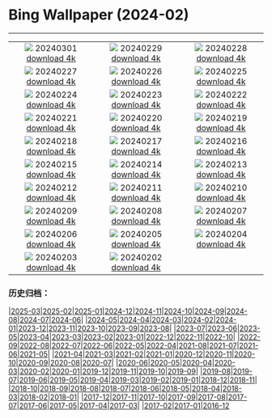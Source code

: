 # Bing Wallpaper (2024-02)
**************
| | | |
| :----: | :----: | :----: |
| ![](https://www.bing.com/th?id=OHR.Schmetterlingswiese_DE-DE0613438088_1920x1080.jpg) 20240301 [download 4k](https://www.bing.com/th?id=OHR.Schmetterlingswiese_DE-DE0613438088_UHD.jpg) | ![](https://www.bing.com/th?id=OHR.LeapingSquirrel_DE-DE7623766811_1920x1080.jpg) 20240229 [download 4k](https://www.bing.com/th?id=OHR.LeapingSquirrel_DE-DE7623766811_UHD.jpg) | ![](https://www.bing.com/th?id=OHR.BamburghCastleUK_DE-DE7368019020_1920x1080.jpg) 20240228 [download 4k](https://www.bing.com/th?id=OHR.BamburghCastleUK_DE-DE7368019020_UHD.jpg) |
| ![](https://www.bing.com/th?id=OHR.PolarBearCubs_DE-DE7089509348_1920x1080.jpg) 20240227 [download 4k](https://www.bing.com/th?id=OHR.PolarBearCubs_DE-DE7089509348_UHD.jpg) | ![](https://www.bing.com/th?id=OHR.GrandCanyonWinter_DE-DE6805018652_1920x1080.jpg) 20240226 [download 4k](https://www.bing.com/th?id=OHR.GrandCanyonWinter_DE-DE6805018652_UHD.jpg) | ![](https://www.bing.com/th?id=OHR.MtPrevostDuncan_DE-DE5893806279_1920x1080.jpg) 20240225 [download 4k](https://www.bing.com/th?id=OHR.MtPrevostDuncan_DE-DE5893806279_UHD.jpg) |
| ![](https://www.bing.com/th?id=OHR.HanselGretelHouse_DE-DE6769523400_1920x1080.jpg) 20240224 [download 4k](https://www.bing.com/th?id=OHR.HanselGretelHouse_DE-DE6769523400_UHD.jpg) | ![](https://www.bing.com/th?id=OHR.HaghartsinMonastery_DE-DE6295908879_1920x1080.jpg) 20240223 [download 4k](https://www.bing.com/th?id=OHR.HaghartsinMonastery_DE-DE6295908879_UHD.jpg) | ![](https://www.bing.com/th?id=OHR.FrozenSoapBubble_DE-DE1646022530_1920x1080.jpg) 20240222 [download 4k](https://www.bing.com/th?id=OHR.FrozenSoapBubble_DE-DE1646022530_UHD.jpg) |
| ![](https://www.bing.com/th?id=OHR.YosemiteFirefall_DE-DE4800433927_1920x1080.jpg) 20240221 [download 4k](https://www.bing.com/th?id=OHR.YosemiteFirefall_DE-DE4800433927_UHD.jpg) | ![](https://www.bing.com/th?id=OHR.PeakDistrictNP_DE-DE4372136028_1920x1080.jpg) 20240220 [download 4k](https://www.bing.com/th?id=OHR.PeakDistrictNP_DE-DE4372136028_UHD.jpg) | ![](https://www.bing.com/th?id=OHR.CarnavalTenerife_DE-DE3563683527_1920x1080.jpg) 20240219 [download 4k](https://www.bing.com/th?id=OHR.CarnavalTenerife_DE-DE3563683527_UHD.jpg) |
| ![](https://www.bing.com/th?id=OHR.DominicaWhales_DE-DE9056542872_1920x1080.jpg) 20240218 [download 4k](https://www.bing.com/th?id=OHR.DominicaWhales_DE-DE9056542872_UHD.jpg) | ![](https://www.bing.com/th?id=OHR.LakeDolomites_DE-DE3348859489_1920x1080.jpg) 20240217 [download 4k](https://www.bing.com/th?id=OHR.LakeDolomites_DE-DE3348859489_UHD.jpg) | ![](https://www.bing.com/th?id=OHR.BackyardBird_DE-DE3770277310_1920x1080.jpg) 20240216 [download 4k](https://www.bing.com/th?id=OHR.BackyardBird_DE-DE3770277310_UHD.jpg) |
| ![](https://www.bing.com/th?id=OHR.BerlinalePalast_DE-DE2536739383_1920x1080.jpg) 20240215 [download 4k](https://www.bing.com/th?id=OHR.BerlinalePalast_DE-DE2536739383_UHD.jpg) | ![](https://www.bing.com/th?id=OHR.BowingCrane_DE-DE6578691031_1920x1080.jpg) 20240214 [download 4k](https://www.bing.com/th?id=OHR.BowingCrane_DE-DE6578691031_UHD.jpg) | ![](https://www.bing.com/th?id=OHR.MarignyBeads_DE-DE5830440814_1920x1080.jpg) 20240213 [download 4k](https://www.bing.com/th?id=OHR.MarignyBeads_DE-DE5830440814_UHD.jpg) |
| ![](https://www.bing.com/th?id=OHR.GiantTortoise_DE-DE4591798432_1920x1080.jpg) 20240212 [download 4k](https://www.bing.com/th?id=OHR.GiantTortoise_DE-DE4591798432_UHD.jpg) | ![](https://www.bing.com/th?id=OHR.FolegandrosGreece_DE-DE3993128464_1920x1080.jpg) 20240211 [download 4k](https://www.bing.com/th?id=OHR.FolegandrosGreece_DE-DE3993128464_UHD.jpg) | ![](https://www.bing.com/th?id=OHR.ChinaDragon_DE-DE3426075443_1920x1080.jpg) 20240210 [download 4k](https://www.bing.com/th?id=OHR.ChinaDragon_DE-DE3426075443_UHD.jpg) |
| ![](https://www.bing.com/th?id=OHR.PegadungRocks_DE-DE2295980114_1920x1080.jpg) 20240209 [download 4k](https://www.bing.com/th?id=OHR.PegadungRocks_DE-DE2295980114_UHD.jpg) | ![](https://www.bing.com/th?id=OHR.MtHoodOregon_DE-DE1892795022_1920x1080.jpg) 20240208 [download 4k](https://www.bing.com/th?id=OHR.MtHoodOregon_DE-DE1892795022_UHD.jpg) | ![](https://www.bing.com/th?id=OHR.StJamesPool_DE-DE1729086692_1920x1080.jpg) 20240207 [download 4k](https://www.bing.com/th?id=OHR.StJamesPool_DE-DE1729086692_UHD.jpg) |
| ![](https://www.bing.com/th?id=OHR.LakeTahoeRock_DE-DE1626232597_1920x1080.jpg) 20240206 [download 4k](https://www.bing.com/th?id=OHR.LakeTahoeRock_DE-DE1626232597_UHD.jpg) | ![](https://www.bing.com/th?id=OHR.MunichOperaHouse_DE-DE1491407214_1920x1080.jpg) 20240205 [download 4k](https://www.bing.com/th?id=OHR.MunichOperaHouse_DE-DE1491407214_UHD.jpg) | ![](https://www.bing.com/th?id=OHR.DevetashkaCave_DE-DE0726583850_1920x1080.jpg) 20240204 [download 4k](https://www.bing.com/th?id=OHR.DevetashkaCave_DE-DE0726583850_UHD.jpg) |
| ![](https://www.bing.com/th?id=OHR.VeniceCarnival_DE-DE9873730280_1920x1080.jpg) 20240203 [download 4k](https://www.bing.com/th?id=OHR.VeniceCarnival_DE-DE9873730280_UHD.jpg) | ![](https://www.bing.com/th?id=OHR.AlpineMarmot_DE-DE8110603230_1920x1080.jpg) 20240202 [download 4k](https://www.bing.com/th?id=OHR.AlpineMarmot_DE-DE8110603230_UHD.jpg) |  |

### 历史归档：

|[2025-03](2025-03/2025-03.md)|[2025-02](2025-02/2025-02.md)|[2025-01](2025-01/2025-01.md)|[2024-12](2024-12/2024-12.md)|[2024-11](2024-11/2024-11.md)|[2024-10](2024-10/2024-10.md)|[2024-09](2024-09/2024-09.md)|[2024-08](2024-08/2024-08.md)|[2024-07](2024-07/2024-07.md)|[2024-06](2024-06/2024-06.md)|
|[2024-05](2024-05/2024-05.md)|[2024-04](2024-04/2024-04.md)|[2024-03](2024-03/2024-03.md)|[2024-02](2024-02/2024-02.md)|[2024-01](2024-01/2024-01.md)|[2023-12](2023-12/2023-12.md)|[2023-11](2023-11/2023-11.md)|[2023-10](2023-10/2023-10.md)|[2023-09](2023-09/2023-09.md)|[2023-08](2023-08/2023-08.md)|
|[2023-07](2023-07/2023-07.md)|[2023-06](2023-06/2023-06.md)|[2023-05](2023-05/2023-05.md)|[2023-04](2023-04/2023-04.md)|[2023-03](2023-03/2023-03.md)|[2023-02](2023-02/2023-02.md)|[2023-01](2023-01/2023-01.md)|[2022-12](2022-12/2022-12.md)|[2022-11](2022-11/2022-11.md)|[2022-10](2022-10/2022-10.md)|
|[2022-09](2022-09/2022-09.md)|[2022-08](2022-08/2022-08.md)|[2022-07](2022-07/2022-07.md)|[2022-06](2022-06/2022-06.md)|[2022-05](2022-05/2022-05.md)|[2022-04](2022-04/2022-04.md)|[2021-08](2021-08/2021-08.md)|[2021-07](2021-07/2021-07.md)|[2021-06](2021-06/2021-06.md)|[2021-05](2021-05/2021-05.md)|
|[2021-04](2021-04/2021-04.md)|[2021-03](2021-03/2021-03.md)|[2021-02](2021-02/2021-02.md)|[2021-01](2021-01/2021-01.md)|[2020-12](2020-12/2020-12.md)|[2020-11](2020-11/2020-11.md)|[2020-10](2020-10/2020-10.md)|[2020-09](2020-09/2020-09.md)|[2020-08](2020-08/2020-08.md)|[2020-07](2020-07/2020-07.md)|
|[2020-06](2020-06/2020-06.md)|[2020-05](2020-05/2020-05.md)|[2020-04](2020-04/2020-04.md)|[2020-03](2020-03/2020-03.md)|[2020-02](2020-02/2020-02.md)|[2020-01](2020-01/2020-01.md)|[2019-12](2019-12/2019-12.md)|[2019-11](2019-11/2019-11.md)|[2019-10](2019-10/2019-10.md)|[2019-09](2019-09/2019-09.md)|
|[2019-08](2019-08/2019-08.md)|[2019-07](2019-07/2019-07.md)|[2019-06](2019-06/2019-06.md)|[2019-05](2019-05/2019-05.md)|[2019-04](2019-04/2019-04.md)|[2019-03](2019-03/2019-03.md)|[2019-02](2019-02/2019-02.md)|[2019-01](2019-01/2019-01.md)|[2018-12](2018-12/2018-12.md)|[2018-11](2018-11/2018-11.md)|
|[2018-10](2018-10/2018-10.md)|[2018-09](2018-09/2018-09.md)|[2018-08](2018-08/2018-08.md)|[2018-07](2018-07/2018-07.md)|[2018-06](2018-06/2018-06.md)|[2018-05](2018-05/2018-05.md)|[2018-04](2018-04/2018-04.md)|[2018-03](2018-03/2018-03.md)|[2018-02](2018-02/2018-02.md)|[2018-01](2018-01/2018-01.md)|
|[2017-12](2017-12/2017-12.md)|[2017-11](2017-11/2017-11.md)|[2017-10](2017-10/2017-10.md)|[2017-09](2017-09/2017-09.md)|[2017-08](2017-08/2017-08.md)|[2017-07](2017-07/2017-07.md)|[2017-06](2017-06/2017-06.md)|[2017-05](2017-05/2017-05.md)|[2017-04](2017-04/2017-04.md)|[2017-03](2017-03/2017-03.md)|
|[2017-02](2017-02/2017-02.md)|[2017-01](2017-01/2017-01.md)|[2016-12](2016-12/2016-12.md)